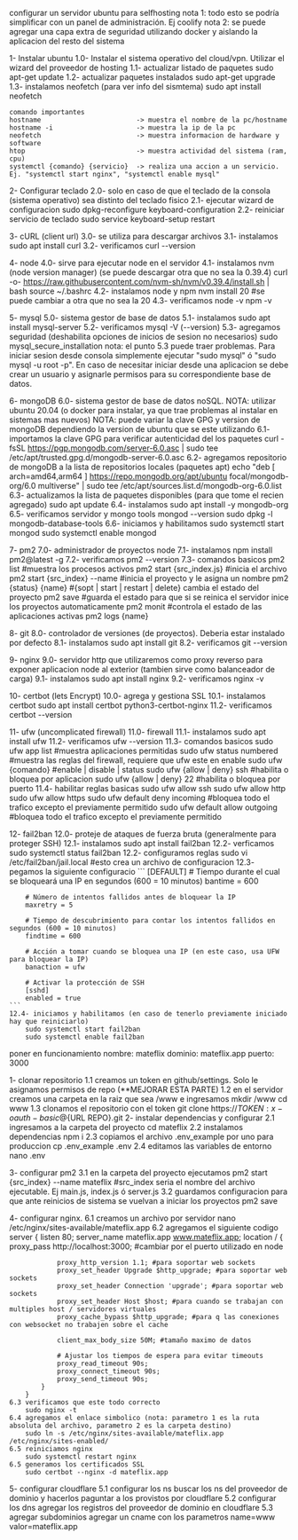 configurar un servidor ubuntu para selfhosting
nota 1: todo esto se podría simplificar con un panel de administración. Ej coolify
nota 2: se puede agregar una capa extra de seguridad utilizando docker y aislando la aplicacion del resto del sistema

1- Instalar ubuntu
    1.0- Instalar el sistema operativo del cloud/vpn. Utilizar el wizard del proveedor de hosting
    1.1- actualizar listado de paquetes
        sudo apt-get update
    1.2- actualizar paquetes instalados
        sudo apt-get upgrade
    1.3- instalamos neofetch (para ver info del sismtema)
        sudo apt install neofetch

    comando importantes
    hostname                        -> muestra el nombre de la pc/hostname
    hostname -i                     -> muestra la ip de la pc
    neofetch                        -> muestra informacion de hardware y software
    htop                            -> muestra actividad del sistema (ram, cpu)
    systemctl {comando} {servicio}  -> realiza una accion a un servicio. Ej. "systemctl start nginx", "systemctl enable mysql" 
 
2- Configurar teclado
    2.0- solo en caso de que el teclado de la consola (sistema operativo) sea distinto del teclado fisico
    2.1- ejecutar wizard de configuracion
        sudo dpkg-reconfigure keyboard-configuration
    2.2- reiniciar servicio de teclado
        sudo service keyboard-setup restart

3- cURL (client url)
    3.0- se utiliza para descargar archivos
    3.1- instalamos
        sudo apt install curl
    3.2- verificamos
        curl --version

4- node
    4.0- sirve para ejecutar node en el servidor
    4.1- instalamos nvm (node version manager) (se puede descargar otra que no sea la 0.39.4)
        curl -o- https://raw.githubusercontent.com/nvm-sh/nvm/v0.39.4/install.sh | bash 
        source ~/.bashrc
    4.2- instalamos node y npm
        nvm install 20 #se puede cambiar a otra que no sea la 20
    4.3- verificamos
        node -v
        npm -v

5- mysql
    5.0- sistema gestor de base de datos
    5.1- instalamos
        sudo apt install mysql-server
    5.2- verificamos
        mysql -V (--version)
    5.3- agregamos seguridad (deshabilita opciones de inicios de sesion no necesarios)
        sudo mysql_secure_installation
    nota: el punto 5.3 puede traer problemas. Para iniciar sesion desde consola simplemente ejecutar "sudo mysql" ó "sudo mysql -u root -p". En caso de necesitar iniciar desde una aplicacion se debe crear un usuario y asignarle permisos para su correspondiente base de datos.

6- mongoDB
    6.0- sistema gestor de base de datos noSQL.
    NOTA: utilizar ubuntu 20.04 (o docker para instalar, ya que trae problemas al instalar en sistemas mas nuevos)
    NOTA: puede variar la clave GPG y version de mongoDB dependiendo la version de ubuntu que se este utilizando
    6.1- importamos la clave GPG para verificar autenticidad del los paquetes
        curl -fsSL https://pgp.mongodb.com/server-6.0.asc | sudo tee /etc/apt/trusted.gpg.d/mongodb-server-6.0.asc
    6.2- agregamos repositorio de mongoDB a la lista de repositorios locales (paquetes apt)
        echo "deb [ arch=amd64,arm64 ] https://repo.mongodb.org/apt/ubuntu focal/mongodb-org/6.0 multiverse" | sudo tee /etc/apt/sources.list.d/mongodb-org-6.0.list
    6.3- actualizamos la lista de paquetes disponibles (para que tome el recien agregado)
        sudo apt update
    6.4- instalamos
        sudo apt install -y mongodb-org
    6.5- verificamos servidor y mongo tools
        mongod --version
        sudo dpkg -l mongodb-database-tools
    6.6- iniciamos y habilitamos
        sudo systemctl start mongod
        sudo systemctl enable mongod

7- pm2
    7.0- administrador de proyectos node
    7.1- instalamos
        npm install pm2@latest -g
    7.2- verificamos
        pm2 --version
    7.3- comandos basicos
        pm2 list #muestra los procesos activos
        pm2 start {src_index.js} #inicia el archivo
        pm2 start {src_index} --name #inicia el proyecto y le asigna un nombre
        pm2 {status} {name} #{sopt | start | restart | delete} cambia el estado del proyecto
        pm2 save #guarda el estado para que si se reinica el servidor inice los proyectos automaticamente
        pm2 monit #controla el estado de las aplicaciones activas
        pm2 logs {name}

8- git
    8.0- controlador de versiones (de proyectos). Deberia estar instalado por defecto
    8.1- instalamos
        sudo apt install git
    8.2- verificamos
        git --version

9- nginx
    9.0- servidor http que utilizaremos como proxy reverso para exponer aplicacion node al exterior (tambien sirve como balanceador de carga)
    9.1- instalamos
        sudo apt install nginx
    9.2- verificamos
        nginx -v
        
10- certbot (lets Encrypt)
    10.0- agrega y gestiona SSL
    10.1- instalamos certbot
        sudo apt install certbot python3-certbot-nginx
    11.2- verificamos
        certbot --version

11- ufw (uncomplicated firewall)
    11.0- firewall
    11.1- instalamos
        sudo apt install ufw
    11.2- verificamos
        ufw --version
    11.3- comandos basicos
        sudo ufw app list #muestra aplicaciones permitidas
        sudo ufw status numbered #muestra las reglas del firewall, requiere que ufw este en enable
        sudo ufw {comando} #enable | disable | status
        sudo ufw {allow | deny} ssh #habilita o bloquea por aplicacion
        sudo ufw {allow | deny} 22 #habilita o bloquea por puerto
    11.4- habilitar reglas basicas
        sudo ufw allow ssh
        sudo ufw allow http
        sudo ufw allow https
        sudo ufw default deny incoming #bloquea todo el trafico excepto el previamente permitido
        sudo ufw default allow outgoing #bloquea todo el trafico excepto el previamente permitido

12- fail2ban
    12.0- proteje de ataques de fuerza bruta (generalmente para proteger SSH)
    12.1- instalamos
        sudo apt install fail2ban
    12.2- verficamos
        sudo systemctl status fail2ban
    12.2- configuramos reglas
        sudo vi /etc/fail2ban/jail.local #esto crea un archivo de configuracion
    12.3- pegamos la siguiente configuracio
    ```
        [DEFAULT]
        # Tiempo durante el cual se bloqueará una IP en segundos (600 = 10 minutos)
        bantime = 600

        # Número de intentos fallidos antes de bloquear la IP
        maxretry = 5

        # Tiempo de descubrimiento para contar los intentos fallidos en segundos (600 = 10 minutos)
        findtime = 600

        # Acción a tomar cuando se bloquea una IP (en este caso, usa UFW para bloquear la IP)
        banaction = ufw

        # Activar la protección de SSH
        [sshd]
        enabled = true
    ```
    12.4- iniciamos y habilitamos (en caso de tenerlo previamente iniciado hay que reiniciarlo)
        sudo systemctl start fail2ban
        sudo systemctl enable fail2ban


poner en funcionamiento
nombre: mateflix
dominio: mateflix.app
puerto: 3000

1- clonar repositorio
    1.1 creamos un token en github/settings. Solo le asignamos permisos de repo (**MEJORAR ESTA PARTE)
    1.2 en el servidor creamos una carpeta en la raiz que sea /www e ingresamos
        mkdir /www
        cd www
    1.3 clonamos el repositorio con el token
        git clone https://${TOKEN}:x-oauth-basic@${URL REPO}.git
2- instalar dependencias y configurar
    2.1 ingresamos a la carpeta del proyecto
        cd mateflix
    2.2 instalamos dependencias
        npm i
    2.3 copiamos el archivo .env_example por uno para produccion
        cp .env_example .env
    2.4 editamos las variables de entorno
        nano .env

3- configurar pm2
    3.1 en la carpeta del proyecto ejecutamos
        pm2 start {src_index} --name mateflix #src_index seria el nombre del archivo ejecutable. Ej main.js, index.js ó server.js
    3.2 guardamos configuracion para que ante reinicios de sistema se vuelvan a iniciar los proyectos
        pm2 save

4- configurar nginx.
    6.1 creamos un archivo por servidor 
        nano /etc/nginx/sites-available/mateflix.app
    6.2 agregamos el siguiente codigo
        server {
            listen 80;
            server_name mateflix.app www.mateflix.app;
            location / {
                proxy_pass http://localhost:3000; #cambiar por el puerto utilizado en node
                
                proxy_http_version 1.1; #para soportar web sockets
                proxy_set_header Upgrade $http_upgrade; #para soportar web sockets
                proxy_set_header Connection 'upgrade'; #para soportar web sockets
                proxy_set_header Host $host; #para cuando se trabajan con multiples host / servidores virtuales
                proxy_cache_bypass $http_upgrade; #para q las conexiones con websocket no trabajen sobre el cache
                
                client_max_body_size 50M; #tamaño maximo de datos
                
                # Ajustar los tiempos de espera para evitar timeouts
                proxy_read_timeout 90s;
                proxy_connect_timeout 90s;
                proxy_send_timeout 90s;
            }
        }
    6.3 verificamos que este todo correcto
        sudo nginx -t
    6.4 agregamos el enlace simbolico (nota: parametro 1 es la ruta absoluta del archivo, parametro 2 es la carpeta destino)
        sudo ln -s /etc/nginx/sites-available/mateflix.app /etc/nginx/sites-enabled/
    6.5 reiniciamos nginx
        sudo systemctl restart nginx
    6.5 generamos los certificados SSL
        sudo certbot --nginx -d mateflix.app

5- configurar cloudflare
    5.1 configurar los ns
        buscar los ns del proveedor de dominio y hacerlos paguntar a los provistos por cloudflare
    5.2 configurar los dns
        agregar los registros del proveedor de dominio en cloudflare
    5.3 agregar subdominios
        agregar un cname con los parametros name=www valor=mateflix.app 

 